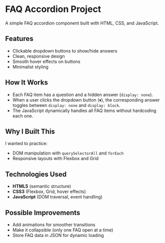 # FAQ Accordion Project  

A simple FAQ accordion component built with HTML, CSS, and JavaScript.  

## Features  
- Clickable dropdown buttons to show/hide answers  
- Clean, responsive design  
- Smooth hover effects on buttons  
- Minimalist styling  

## How It Works  
- Each FAQ item has a question and a hidden answer (`display: none`).  
- When a user clicks the dropdown button (`▼`), the corresponding answer toggles between `display: none` and `display: block`.  
- The JavaScript dynamically handles all FAQ items without hardcoding each one.  

## Why I Built This  
I wanted to practice:  
- DOM manipulation with `querySelectorAll` and `forEach`  
- Responsive layouts with Flexbox and Grid  

## Technologies Used  
- **HTML5** (semantic structure)  
- **CSS3** (Flexbox, Grid, hover effects)  
- **JavaScript** (DOM traversal, event handling)  



## Possible Improvements  
- Add animations for smoother transitions  
- Make it collapsible (only one FAQ open at a time)  
- Store FAQ data in JSON for dynamic loading  

